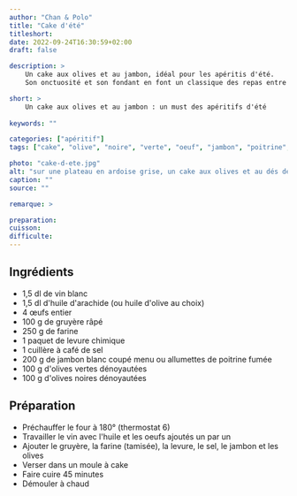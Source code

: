 ```yaml
---
author: "Chan & Polo"
title: "Cake d'été"
titleshort:
date: 2022-09-24T16:30:59+02:00
draft: false

description: >
    Un cake aux olives et au jambon, idéal pour les apéritis d'été.
    Son onctuosité et son fondant en font un classique des repas entre amis ou en famille.

short: >
    Un cake aux olives et au jambon : un must des apéritifs d'été
    
keywords: ""

categories: ["apéritif"]
tags: ["cake", "olive", "noire", "verte", "oeuf", "jambon", "poitrine", "fumée", "huile", "levure", "farine"]

photo: "cake-d-ete.jpg"
alt: "sur une plateau en ardoise grise, un cake aux olives et au dés de jambon, avec trois tranches découpées, le restant du cake et des rondelles d'olive et de petits dés de jambon en décoration"
caption: ""
source: ""

remarque: >

preparation: 
cuisson: 
difficulte:
---
```



## Ingrédients
- 1,5 dl de vin blanc
- 1,5 dl d'huile d'arachide (ou huile d'olive au choix)
- 4 œufs entier
- 100 g de gruyère râpé
- 250 g de farine
- 1 paquet de levure chimique
- 1 cuillère à café de sel
- 200 g de jambon blanc coupé menu ou allumettes de poitrine fumée
- 100 g d'olives vertes dénoyautées
- 100 g d'olives noires dénoyautées
## Préparation
- Préchauffer le four à 180° (thermostat 6)
- Travailler le vin avec l'huile et les oeufs ajoutés un par un
- Ajouter le gruyère, la farine (tamisée), la levure, le sel, le jambon et les olives
- Verser dans un moule à cake
- Faire cuire 45 minutes
- Démouler à chaud

